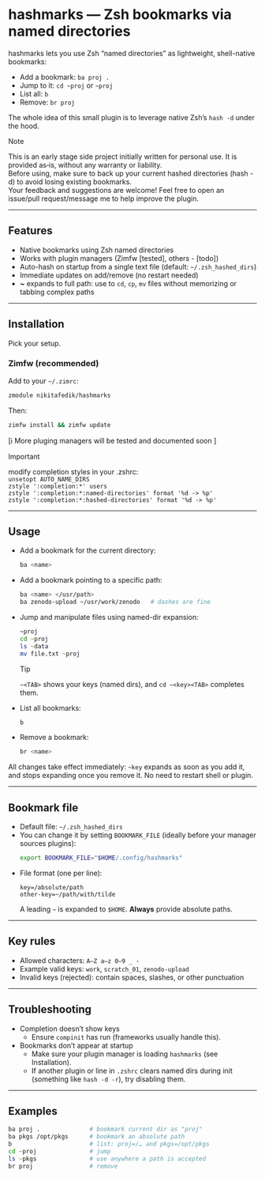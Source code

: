 # hashmarks — Zsh bookmarks via named directories

hashmarks lets you use Zsh “named directories” as lightweight, shell-native bookmarks:

- Add a bookmark: `ba proj .`
- Jump to it: `cd ~proj` or `~proj` 
- List all: `b`
- Remove: `br proj`

The whole idea of this small plugin is to leverage native Zsh’s `hash -d` under the hood.

> [!NOTE]  
> This is an early stage side project initially written for personal use. It is provided as‑is, without any warranty or liability.    
> Before using, make sure to back up your current hashed directories (hash -d) to avoid losing existing bookmarks.    
> Your feedback and suggestions are welcome! Feel free to open an issue/pull request/message me to help improve the plugin.    


---

## Features

- Native bookmarks using Zsh named directories
- Works with plugin managers (Zimfw [tested], others - [todo])
- Auto-hash on startup from a single text file (default: `~/.zsh_hashed_dirs`)
- Immediate updates on add/remove (no restart needed)
- **~<hasmark name>** expands to full path: use to `cd`, `cp`, `mv` files without memorizing or tabbing complex paths 

---

## Installation

Pick your setup.

### Zimfw (recommended)
Add to your `~/.zimrc`:
```zsh
zmodule nikitafedik/hashmarks
```
Then:
```zsh
zimfw install && zimfw update
```
[ℹ️ More pluging managers will be tested and documented soon ]

> [!IMPORTANT]
> modify completion styles in your .zshrc:    
> `unsetopt AUTO_NAME_DIRS`    
> `zstyle ':completion:*' users`    
> `zstyle ':completion:*:named-directories' format '%d -> %p'`    
>  `zstyle ':completion:*:hashed-directories' format '%d -> %p'`     

---

## Usage

- Add a bookmark for the current directory:
  ```zsh
  ba <name> 
  ```
- Add a bookmark pointing to a specific path:
  ```zsh
  ba <name> </usr/path>
  ba zenodo-upload ~/usr/work/zenodo   # dashes are fine
  ```
- Jump and manipulate files using named-dir expansion:
  ```zsh
  ~proj 
  cd ~proj
  ls ~data
  mv file.txt ~proj 
  ```
  > [!TIP]
  > `~<TAB>` shows your keys (named dirs), and `cd ~<key><TAB>` completes them.

- List all bookmarks:
  ```zsh
  b
  ```
- Remove a bookmark:
  ```zsh
  br <name>
  ```

All changes take effect immediately: `~key` expands as soon as you add it, and stops expanding once you remove it. No need to restart shell or plugin.

---

## Bookmark file

- Default file: `~/.zsh_hashed_dirs`
- You can change it by setting `BOOKMARK_FILE` (ideally before your manager sources plugins):
  ```zsh
  export BOOKMARK_FILE="$HOME/.config/hashmarks"
  ```
- File format (one per line):
  ```
  key=/absolute/path
  other-key=~/path/with/tilde
  ```
  A leading `~` is expanded to `$HOME`. **Always** provide absolute paths. 

---

## Key rules

- Allowed characters: `A–Z a–z 0–9 _ -`
- Example valid keys: `work`, `scratch_01`, `zenodo-upload`
- Invalid keys (rejected): contain spaces, slashes, or other punctuation

---


## Troubleshooting

- Completion doesn’t show keys
  - Ensure `compinit` has run (frameworks usually handle this).
- Bookmarks don’t appear at startup
  - Make sure your plugin manager is loading `hashmarks` (see Installation).
  - If another plugin or line in `.zshrc` clears named dirs during init (something like `hash -d -r`), try disabling them. 

---

## Examples

```zsh
ba proj .              # bookmark current dir as "proj"
ba pkgs /opt/pkgs      # bookmark an absolute path
b                      # list: proj=/… and pkgs=/opt/pkgs
cd ~proj               # jump
ls ~pkgs               # use anywhere a path is accepted
br proj                # remove
```


